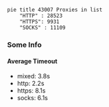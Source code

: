 
```mermaid
pie title 43007 Proxies in list
    "HTTP" : 28523
    "HTTPS": 9931
    "SOCKS" : 11109
```

### Some Info
#### Average Timeout

- mixed: 3.8s
- http: 2.2s
- https: 8.1s
- socks: 6.1s